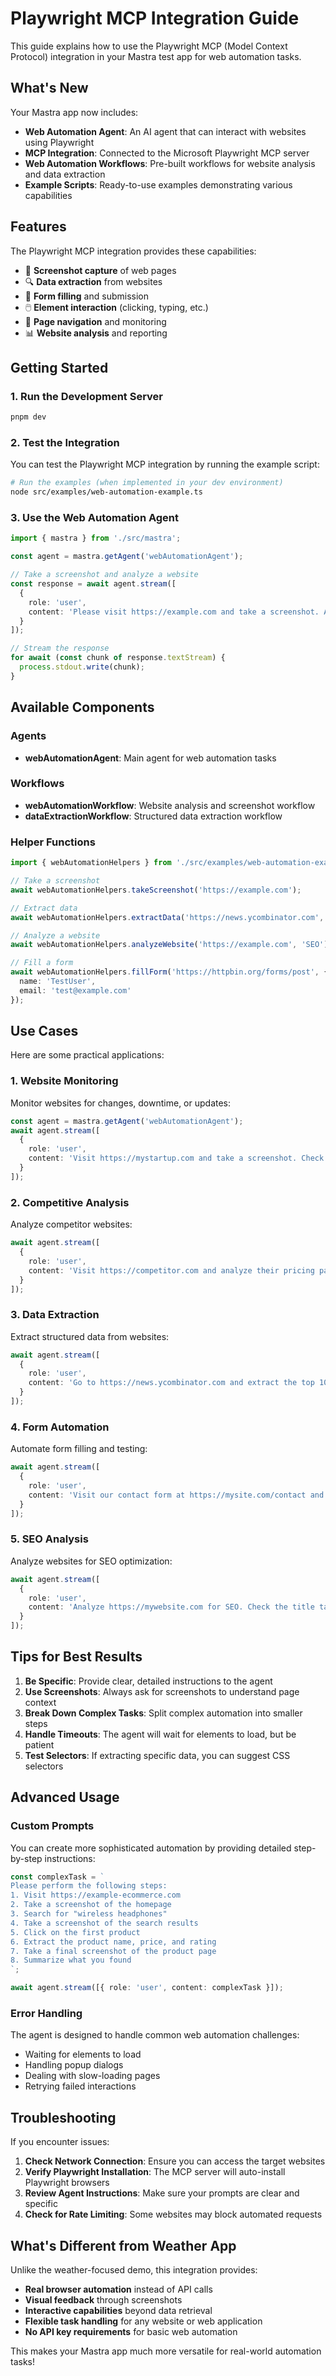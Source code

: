 # Playwright MCP Integration Guide

This guide explains how to use the Playwright MCP (Model Context Protocol) integration in your Mastra test app for web automation tasks.

## What's New

Your Mastra app now includes:

- **Web Automation Agent**: An AI agent that can interact with websites using Playwright
- **MCP Integration**: Connected to the Microsoft Playwright MCP server
- **Web Automation Workflows**: Pre-built workflows for website analysis and data extraction
- **Example Scripts**: Ready-to-use examples demonstrating various capabilities

## Features

The Playwright MCP integration provides these capabilities:

- 📸 **Screenshot capture** of web pages
- 🔍 **Data extraction** from websites
- 📝 **Form filling** and submission
- 🖱️ **Element interaction** (clicking, typing, etc.)
- 🔄 **Page navigation** and monitoring
- 📊 **Website analysis** and reporting

## Getting Started

### 1. Run the Development Server

```bash
pnpm dev
```

### 2. Test the Integration

You can test the Playwright MCP integration by running the example script:

```bash
# Run the examples (when implemented in your dev environment)
node src/examples/web-automation-example.ts
```

### 3. Use the Web Automation Agent

```typescript
import { mastra } from './src/mastra';

const agent = mastra.getAgent('webAutomationAgent');

// Take a screenshot and analyze a website
const response = await agent.stream([
  {
    role: 'user',
    content: 'Please visit https://example.com and take a screenshot. Analyze what you see.'
  }
]);

// Stream the response
for await (const chunk of response.textStream) {
  process.stdout.write(chunk);
}
```

## Available Components

### Agents
- **webAutomationAgent**: Main agent for web automation tasks

### Workflows
- **webAutomationWorkflow**: Website analysis and screenshot workflow
- **dataExtractionWorkflow**: Structured data extraction workflow

### Helper Functions

```typescript
import { webAutomationHelpers } from './src/examples/web-automation-example';

// Take a screenshot
await webAutomationHelpers.takeScreenshot('https://example.com');

// Extract data
await webAutomationHelpers.extractData('https://news.ycombinator.com', 'article headlines');

// Analyze a website
await webAutomationHelpers.analyzeWebsite('https://example.com', 'SEO');

// Fill a form
await webAutomationHelpers.fillForm('https://httpbin.org/forms/post', {
  name: 'TestUser',
  email: 'test@example.com'
});
```

## Use Cases

Here are some practical applications:

### 1. Website Monitoring
Monitor websites for changes, downtime, or updates:

```typescript
const agent = mastra.getAgent('webAutomationAgent');
await agent.stream([
  {
    role: 'user',
    content: 'Visit https://mystartup.com and take a screenshot. Check if the site is working properly and report any issues you notice.'
  }
]);
```

### 2. Competitive Analysis
Analyze competitor websites:

```typescript
await agent.stream([
  {
    role: 'user',
    content: 'Visit https://competitor.com and analyze their pricing page. Extract pricing information and summarize their offerings.'
  }
]);
```

### 3. Data Extraction
Extract structured data from websites:

```typescript
await agent.stream([
  {
    role: 'user',
    content: 'Go to https://news.ycombinator.com and extract the top 10 article headlines with their scores and comment counts.'
  }
]);
```

### 4. Form Automation
Automate form filling and testing:

```typescript
await agent.stream([
  {
    role: 'user',
    content: 'Visit our contact form at https://mysite.com/contact and test it by filling it out with test data and submitting it.'
  }
]);
```

### 5. SEO Analysis
Analyze websites for SEO optimization:

```typescript
await agent.stream([
  {
    role: 'user',
    content: 'Analyze https://mywebsite.com for SEO. Check the title tags, meta descriptions, heading structure, and page performance.'
  }
]);
```

## Tips for Best Results

1. **Be Specific**: Provide clear, detailed instructions to the agent
2. **Use Screenshots**: Always ask for screenshots to understand page context
3. **Break Down Complex Tasks**: Split complex automation into smaller steps
4. **Handle Timeouts**: The agent will wait for elements to load, but be patient
5. **Test Selectors**: If extracting specific data, you can suggest CSS selectors

## Advanced Usage

### Custom Prompts
You can create more sophisticated automation by providing detailed step-by-step instructions:

```typescript
const complexTask = `
Please perform the following steps:
1. Visit https://example-ecommerce.com
2. Take a screenshot of the homepage
3. Search for "wireless headphones"
4. Take a screenshot of the search results
5. Click on the first product
6. Extract the product name, price, and rating
7. Take a final screenshot of the product page
8. Summarize what you found
`;

await agent.stream([{ role: 'user', content: complexTask }]);
```

### Error Handling
The agent is designed to handle common web automation challenges:
- Waiting for elements to load
- Handling popup dialogs
- Dealing with slow-loading pages
- Retrying failed interactions

## Troubleshooting

If you encounter issues:

1. **Check Network Connection**: Ensure you can access the target websites
2. **Verify Playwright Installation**: The MCP server will auto-install Playwright browsers
3. **Review Agent Instructions**: Make sure your prompts are clear and specific
4. **Check for Rate Limiting**: Some websites may block automated requests

## What's Different from Weather App

Unlike the weather-focused demo, this integration provides:

- **Real browser automation** instead of API calls
- **Visual feedback** through screenshots
- **Interactive capabilities** beyond data retrieval
- **Flexible task handling** for any website or web application
- **No API key requirements** for basic web automation

This makes your Mastra app much more versatile for real-world automation tasks!